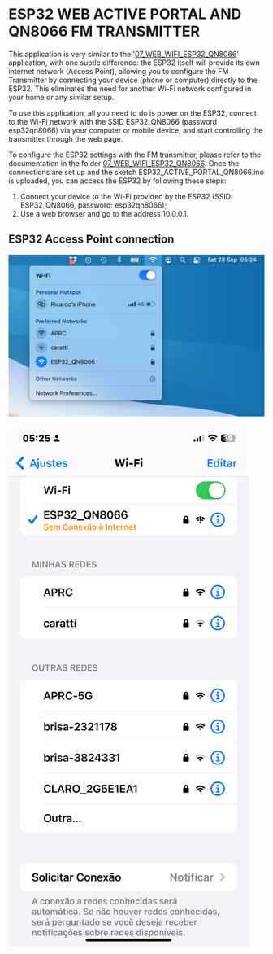 # ESP32 WEB ACTIVE PORTAL AND QN8066 FM TRANSMITTER

This application is very similar to the '[07_WEB_WIFI_ESP32_QN8066](https://github.com/pu2clr/QN8066/tree/main/examples/07_WEB_WIFI_ESP32_QN8066)' application, with one subtle difference: the ESP32 itself will provide its own internet network (Access Point), allowing you to configure the FM Transmitter by connecting your device (phone or computer) directly to the ESP32. This eliminates the need for another Wi-Fi network configured in your home or any similar setup.

To use this application, all you need to do is power on the ESP32, connect to the Wi-Fi network with the SSID ESP32_QN8066 (password esp32qn8066) via your computer or mobile device, and start controlling the transmitter through the web page.


To configure the ESP32 settings with the FM transmitter, please refer to the documentation in the folder [07_WEB_WIFI_ESP32_QN8066](https://github.com/pu2clr/QN8066/tree/main/examples/07_WEB_WIFI_ESP32_QN8066). Once the connections are set up and the sketch  ESP32_ACTIVE_PORTAL_QN8066.ino is uploaded, you can access the ESP32 by following these steps: 

1.  Connect your device to the Wi-Fi provided by the ESP32 (SSID: ESP32_QN8066, password: esp32qn8066); 
2.  Use a web browser and go to the address 10.0.0.1.



## ESP32 Access Point connection


![ESP32 Access Point connection 01](./ESP32_ACCESS_POINT_01.PNG)


![ESP32 Access Point connection 02](./ESP32_ACCESS_POINT_02.PNG)





